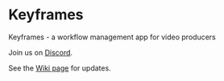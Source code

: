 # Keyframes

Keyframes - a workflow management app for video producers

Join us on [Discord](https://discord.gg/6byRusfgcw).

See the [Wiki page](https://github.com/Webinative/keyframes/wiki) for updates.
